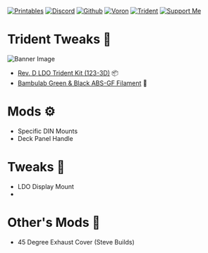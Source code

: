 [![Printables](https://img.shields.io/badge/Printables-orange?style=for-the-badge&logo=printables&logoColor=white)](https://www.printables.com/@AlexanderT_Moss)
[![Discord](https://img.shields.io/badge/Discord-7289da?style=for-the-badge&logo=discord&logoColor=white)](https://discord.com/users/alexandertmoss)
[![Github](https://img.shields.io/badge/Github-494e52?style=for-the-badge&logo=github)](https://github.com/Alexander-T-Moss)
[![Voron](https://img.shields.io/static/v1?label=&message=Voron&color=%23ED3023&style=for-the-badge&logo=Voron+Design)](https://vorondesign.com/)
[![Trident](https://img.shields.io/badge/Trident-10c413?style=for-the-badge&logo=vorondesign)](https://vorondesign.com/voron_trident)
[![Support Me](https://img.shields.io/badge/Support_Me-FF6433?style=for-the-badge&logo=kofi&logoColor=white)](https://ko-fi.com/alexandertmoss)

# Trident Tweaks 🔱
![Banner Image](/Images/Banner_Image.png)

- [Rev. D LDO Trident Kit (123-3D)](https://www.123-3d.co.uk/LDO-Voron-Trident-rev-D-300-KIT-Black-i10696-t117020.html) 📦
- [Bambulab Green & Black ABS-GF Filament](https://us.store.bambulab.com/products/abs-gf) 🧵

# Mods ⚙️
- Specific DIN Mounts
- Deck Panel Handle

# Tweaks 🔧
- LDO Display Mount
- 

# Other's Mods 🔨
- 45 Degree Exhaust Cover (Steve Builds)
